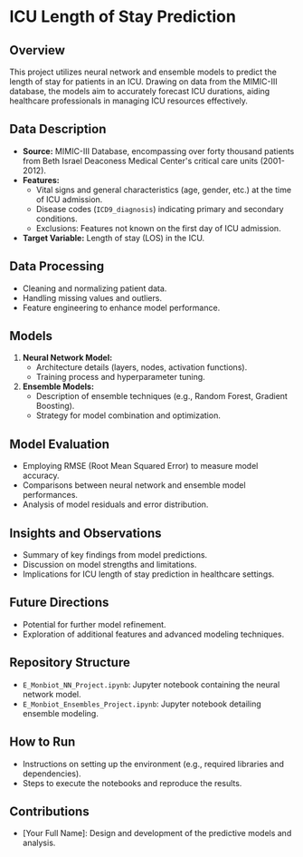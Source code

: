 # ICU Length of Stay Prediction

## Overview
This project utilizes neural network and ensemble models to predict the length of stay for patients in an ICU. Drawing on data from the MIMIC-III database, the models aim to accurately forecast ICU durations, aiding healthcare professionals in managing ICU resources effectively.

## Data Description
- **Source:** MIMIC-III Database, encompassing over forty thousand patients from Beth Israel Deaconess Medical Center's critical care units (2001-2012).
- **Features:**
  - Vital signs and general characteristics (age, gender, etc.) at the time of ICU admission.
  - Disease codes (`ICD9_diagnosis`) indicating primary and secondary conditions.
  - Exclusions: Features not known on the first day of ICU admission.
- **Target Variable:** Length of stay (LOS) in the ICU.

## Data Processing
- Cleaning and normalizing patient data.
- Handling missing values and outliers.
- Feature engineering to enhance model performance.

## Models
1. **Neural Network Model:**
   - Architecture details (layers, nodes, activation functions).
   - Training process and hyperparameter tuning.
2. **Ensemble Models:**
   - Description of ensemble techniques (e.g., Random Forest, Gradient Boosting).
   - Strategy for model combination and optimization.

## Model Evaluation
- Employing RMSE (Root Mean Squared Error) to measure model accuracy.
- Comparisons between neural network and ensemble model performances.
- Analysis of model residuals and error distribution.

## Insights and Observations
- Summary of key findings from model predictions.
- Discussion on model strengths and limitations.
- Implications for ICU length of stay prediction in healthcare settings.

## Future Directions
- Potential for further model refinement.
- Exploration of additional features and advanced modeling techniques.

## Repository Structure
- `E_Monbiot_NN_Project.ipynb`: Jupyter notebook containing the neural network model.
- `E_Monbiot_Ensembles_Project.ipynb`: Jupyter notebook detailing ensemble modeling.

## How to Run
- Instructions on setting up the environment (e.g., required libraries and dependencies).
- Steps to execute the notebooks and reproduce the results.

## Contributions
- [Your Full Name]: Design and development of the predictive models and analysis.
